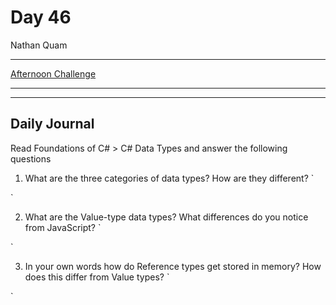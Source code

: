 # Day 46

Nathan Quam

---

[Afternoon Challenge](link.com)

---
---

## Daily Journal

Read Foundations of C# > C# Data Types and answer the following questions

1. What are the three categories of data types? How are they different?
`

`

2. What are the Value-type data types? What differences do you notice from JavaScript?
`

`

3. In your own words how do Reference types get stored in memory? How does this differ from Value types?
`

`
